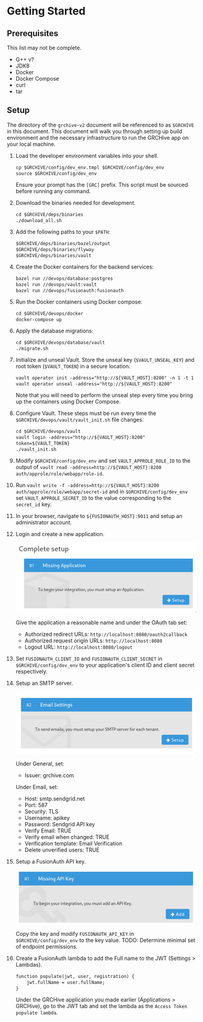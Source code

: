 # Getting Started

## Prerequisites

This list may not be complete.

- G++ v?
- JDK8
- Docker
- Docker Compose
- curl
- tar

## Setup

The directory of the `grchive-v2` document will be referenced to as `$GRCHIVE` in this document.
This document will walk you through setting up build environment and the necessary infrastructure to run the GRCHive app on your local machine.

1. Load the developer environment variables into your shell.

    ```
    cp $GRCHIVE/config/dev_env.tmpl $GRCHIVE/config/dev_env
    source $GRCHIVE/config/dev_env
    ```
    
    Ensure your prompt has the `[GRC]` prefix. This script must be sourced before running any command.
1. Download the binaries needed for development.

    ```
    cd $GRCHIVE/deps/binaries
    ./download_all.sh
    ```
1. Add the following paths to your `$PATH`:

    ```
    $GRCHIVE/deps/binaries/bazel/output
    $GRCHIVE/deps/binaries/flyway
    $GRCHIVE/deps/binaries/vault
    ```
1. Create the Docker containers for the backend services:

    ```
    bazel run //devops/database:postgres
    bazel run //devops/vault:vault
    bazel run //devops/fusionauth:fusionauth
    ```
1. Run the Docker containers using Docker compose:

    ```
    cd $GRCHIVE/devops/docker
    docker-compose up
    ```
1. Apply the database migrations:

    ```
    cd $GRCHIVE/devops/database/vault
    ./migrate.sh
    ```
1. Initialize and unseal Vault. Store the unseal key (`$VAULT_UNSEAL_KEY`) and root token (`$VAULT_TOKEN`) in a secure location.

    ```
    vault operator init -address="http://${VAULT_HOST}:8200" -n 1 -t 1
    vault operator unseal -address="http://${VAULT_HOST}:8200"
    ```

    Note that you will need to perform the unseal step every time you bring up the containers using Docker Compose.
1. Configure Vault. These steps must be run every time the `$GRCHIVE/devops/vault/vault_init.sh` file changes.
    ```
    cd $GRCHIVE/devops/vault
    vault login -address="http://${VAULT_HOST}:8200" token=${VAULT_TOKEN}
    ./vault_init.sh
    ```
1. Modify `$GRCHIVE/config/dev_env` and set `VAULT_APPROLE_ROLE_ID` to the output of `vault read -address=http://${VAULT_HOST}:8200 auth/approle/role/webapp/role-id`.
1. Run `vault write -f -address=http://${VAULT_HOST}:8200 auth/approle/role/webapp/secret-id` and in `$GRCHIVE/config/dev_env` set `VAULT_APPROLE_SECRET_ID` to the value corresponding to the `secret_id` key.
1. In your browser, navigate to `${FUSIONAUTH_HOST}:9011` and setup an administrator account.
1. Login and create a new application.

    ![Add Application](images/add_app.png)

    Give the application a reasonable name and under the OAuth tab set:

    * Authorized redirect URLs: `http://localhost:8080/oauth2callback`
    * Authorized request origin URLs:  `http://localhost:8080`
    * Logout URL: `http://localhost:8080/logout`
1. Set `FUSIONAUTH_CLIENT_ID` and `FUSIONAUTH_CLIENT_SECRET` in `$GRCHIVE/config/dev_env` to your application's client ID and client secret respectively.
1. Setup an SMTP server.

    ![Add Application](images/add_smtp.png)

    Under General, set:
    * Issuer: grchive.com

    Under Email, set:

    * Host: smtp.sendgrid.net
    * Port: 587
    * Security: TLS
    * Username: apikey
    * Password: Sendgrid API key
    * Verify Email: TRUE
    * Verify email when changed: TRUE
    * Verification template: Email Verification
    * Delete unverified users: TRUE
1. Setup a FusionAuth API key.

    ![Add Application](images/add_api_key.png)

    Copy the key and modify `FUSIONAUTH_API_KEY` in `$GRCHIVE/config/dev_env` to the key value.
    TODO: Determine minimal set of endpoint permissions.
1. Create a FusionAuth lambda to add the Full name to the JWT (Settings > Lambdas).

    ```
    function populate(jwt, user, registration) {
        jwt.fullName = user.fullName;
    }
    ```

    Under the GRCHive application you made earlier (Applications > GRCHive), go to the JWT tab and set the lambda as the `Access Token populate lambda`.
